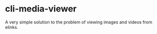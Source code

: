 # cli-media-viewer
A very simple solution to the problem of viewing images and videos from elinks. 

